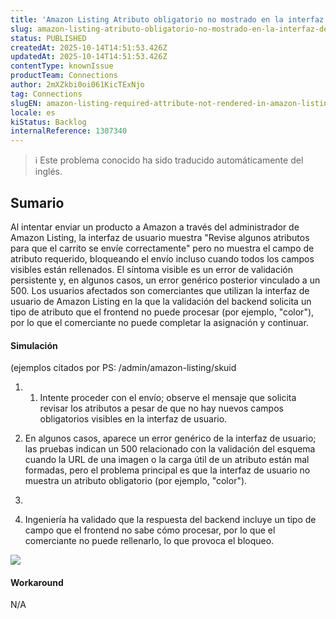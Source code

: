 ```yaml
---
title: 'Amazon Listing Atributo obligatorio no mostrado en la interfaz de usuario de Amazon Listing impide el envío de productos'
slug: amazon-listing-atributo-obligatorio-no-mostrado-en-la-interfaz-de-usuario-de-amazon-listing-impide-el-envio-de-productos
status: PUBLISHED
createdAt: 2025-10-14T14:51:53.426Z
updatedAt: 2025-10-14T14:51:53.426Z
contentType: knownIssue
productTeam: Connections
author: 2mXZkbi0oi061KicTExNjo
tag: Connections
slugEN: amazon-listing-required-attribute-not-rendered-in-amazon-listing-ui-prevents-product-submission
locale: es
kiStatus: Backlog
internalReference: 1307340
---
```


>ℹ️ Este problema conocido ha sido traducido automáticamente del inglés.

## Sumario


Al intentar enviar un producto a Amazon a través del administrador de Amazon Listing, la interfaz de usuario muestra "Revise algunos atributos para que el carrito se envíe correctamente" pero no muestra el campo de atributo requerido, bloqueando el envío incluso cuando todos los campos visibles están rellenados. El síntoma visible es un error de validación persistente y, en algunos casos, un error genérico posterior vinculado a un 500. Los usuarios afectados son comerciantes que utilizan la interfaz de usuario de Amazon Listing en la que la validación del backend solicita un tipo de atributo que el frontend no puede procesar (por ejemplo, "color"), por lo que el comerciante no puede completar la asignación y continuar.


#### Simulación


(ejemplos citados por PS: /admin/amazon-listing/skuid


1. 1. Intente proceder con el envío; observe el mensaje que solicita revisar los atributos a pesar de que no hay nuevos campos obligatorios visibles en la interfaz de usuario.
2. En algunos casos, aparece un error genérico de la interfaz de usuario; las pruebas indican un 500 relacionado con la validación del esquema cuando la URL de una imagen o la carga útil de un atributo están mal formadas, pero el problema principal es que la interfaz de usuario no muestra un atributo obligatorio (por ejemplo, "color").
3.

3. Ingeniería ha validado que la respuesta del backend incluye un tipo de campo que el frontend no sabe cómo procesar, por lo que el comerciante no puede rellenarlo, lo que provoca el bloqueo.



 ![](https://vtexhelp.zendesk.com/attachments/token/J2hAuu3IyvsJ9roGagvoaLGLT/?name=image.png)


#### Workaround


N/A




